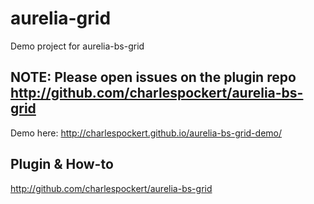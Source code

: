 # aurelia-grid

Demo project for aurelia-bs-grid

## NOTE: Please open issues on the plugin repo http://github.com/charlespockert/aurelia-bs-grid

Demo here:
http://charlespockert.github.io/aurelia-bs-grid-demo/

## Plugin & How-to

http://github.com/charlespockert/aurelia-bs-grid
